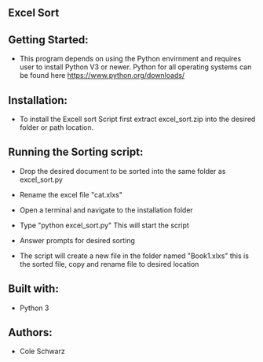 ## Excel Sort
 

## Getting Started:

- This program depends on using the Python envirnment and requires user to install Python V3 or newer.
Python for all operating systems can be found here <https://www.python.org/downloads/>



## Installation:
		
- To install the Excell sort Script first extract excel_sort.zip into the desired folder or path location.


## Running the Sorting script:

- Drop the desired document to be sorted into the same folder as excel_sort.py

- Rename the excel file "cat.xlxs"

- Open a terminal and navigate to the installation folder 
	
- Type "python excel_sort.py"  This will start the script

- Answer prompts for desired sorting

- The script will create a new file in the folder named "Book1.xlxs" this is the sorted file, copy and rename file to desired location



## Built with:

- Python 3

## Authors:

- Cole Schwarz
